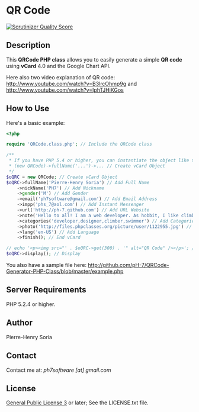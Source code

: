 # QR Code

[![Scrutinizer Quality Score](https://scrutinizer-ci.com/g/pH-7/QRCode-Generator-PHP-Class/badges/quality-score.png?s=e469a64a9ac43a7b4233f5813a7078b08a5b6956)](https://scrutinizer-ci.com/g/pH-7/QRCode-Generator-PHP-Class/)

## Description

This **QRCode PHP class** allows you to easily generate a simple **QR code** using **vCard** 4.0 and the Google Chart API.

Here also two video explanation of QR code: http://www.youtube.com/watch?v=B3lrcOhmp9g and http://www.youtube.com/watch?v=IphTJHiKGos


## How to Use

Here's a basic example:

```php
<?php

require 'QRCode.class.php'; // Include the QRCode class

/**
 * If you have PHP 5.4 or higher, you can instantiate the object like this:
 * (new QRCode)->fullName('...')->... // Create vCard Object
 */
$oQRC = new QRCode; // Create vCard Object
$oQRC->fullName('Pierre-Henry Soria') // Add Full Name
    ->nickName('PH7') // Add Nickname
    ->gender('M') // Add Gender
    ->email('ph7software@gmail.com') // Add Email Address
    ->impp('phs_7@aol.com') // Add Instant Messenger
    ->url('http://ph-7.github.com') // Add URL Website
    ->note('Hello to all! I am a web developer. As hobbit, I like climbing and swimming ...') // Add Note
    ->categories('developer,designer,climber,swimmer') // Add Categories
    ->photo('http://files.phpclasses.org/picture/user/1122955.jpg') // Add Avatar
    ->lang('en-US') // Add Language
    ->finish(); // End vCard

// echo '<p><img src="' . $oQRC->get(300) . '" alt="QR Code" /></p>'; // Generate and display the QR Code
$oQRC->display(); // Display
```

You also have a sample file here: http://github.com/pH-7/QRCode-Generator-PHP-Class/blob/master/example.php


## Server Requirements

PHP 5.2.4 or higher.


## Author

Pierre-Henry Soria


## Contact

Contact me at: *ph7software [at] gmail.com*


## License

[General Public License 3](http://www.gnu.org/licenses/gpl.html) or later; See the LICENSE.txt file.
